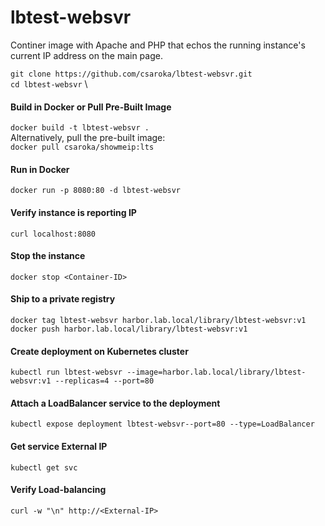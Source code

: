 # lbtest-websvr

Continer image with Apache and PHP that echos the running instance's current IP address on the main page.

`git clone https://github.com/csaroka/lbtest-websvr.git`\
`cd lbtest-websvr` \

#### Build in Docker or Pull Pre-Built Image
`docker build -t lbtest-websvr .` \
Alternatively, pull the pre-built image: \
`docker pull csaroka/showmeip:lts`

#### Run in Docker
`docker run -p 8080:80 -d lbtest-websvr`

#### Verify instance is reporting IP
`curl localhost:8080`

#### Stop the instance
`docker stop <Container-ID>`

#### Ship to a private registry
`docker tag lbtest-websvr harbor.lab.local/library/lbtest-websvr:v1` \
`docker push harbor.lab.local/library/lbtest-websvr:v1`

#### Create deployment on Kubernetes cluster
`kubectl run lbtest-websvr --image=harbor.lab.local/library/lbtest-websvr:v1 --replicas=4 --port=80`

#### Attach a LoadBalancer service to the deployment
`kubectl expose deployment lbtest-websvr--port=80 --type=LoadBalancer`

#### Get service External IP
`kubectl get svc`

#### Verify Load-balancing
`curl -w "\n" http://<External-IP>`
